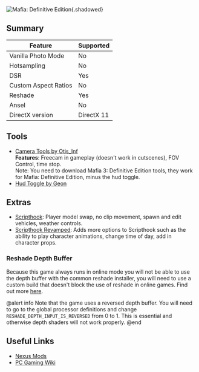 ![Mafia: Definitive Edition](Images\MDE_header.png "Shot by Jack Heisenburg"){.shadowed}

## Summary

Feature | Supported
--|--
Vanilla Photo Mode | No
Hotsampling | No
DSR | Yes
Custom Aspect Ratios | No
Reshade | Yes 
Ansel | No
DirectX version |  DirectX 11

 
## Tools
* [Camera Tools by Otis_Inf](https://patreon.com/Otis_Inf)   
**Features**: Freecam in gameplay (doesn't work in cutscenes), FOV Control, time stop.  
Note: You need to download Mafia 3: Definitive Edition tools, they work for Mafia: Definitive Edition, minus the hud toggle.
* [Hud Toggle by Geon](https://nohud.fandom.com/wiki/Mafia:_Definitive_Edition_No_Hud)

## Extras
* [Scripthook](https://db.nomad-group.net/page/MDE_ScriptHook:_Instructions): Player model swap, no clip movement, spawn and edit vehicles, weather controls. 
* [Scripthook Revamped](https://www.nexusmods.com/mafiadefinitiveedition/mods/58): Adds more options to Scripthook such as the ability to play character animations, change time of day, add in character props. 

### Reshade Depth Buffer
Because this game always runs in online mode you will not be able to use the depth buffer with the common reshade installer, you will need to use a custom build that doesn't block the use of reshade in online games. Find out more [here](https://framedsc.github.io/ReshadeGuides/setupreshade.htm#depth-buffer-on-online-games).

@alert info
Note that the game uses a reversed depth buffer. You will need to go to the global processor definitions and change `RESHADE_DEPTH_INPUT_IS_REVERSED` from 0 to 1. This is essential and otherwise depth shaders will not work properly.
@end



## Useful Links
* [Nexus Mods](https://www.nexusmods.com/mafiadefinitiveedition)
* [PC Gaming Wiki](https://www.pcgamingwiki.com/wiki/Mafia:_Definitive_Edition)
